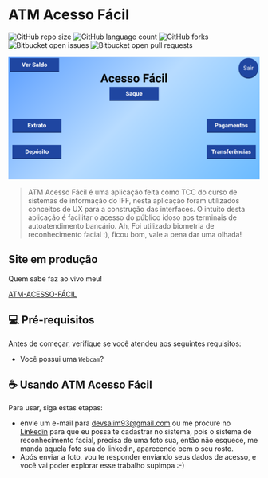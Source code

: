 # ATM Acesso Fácil

![GitHub repo size](https://img.shields.io/github/repo-size/Assad93/frontend-acessofacil?style=for-the-badge)
![GitHub language count](https://img.shields.io/github/languages/count/Assad93/frontend-acessofacil?style=for-the-badge)
![GitHub forks](https://img.shields.io/github/forks/Assad93/frontend-acessofacil?style=for-the-badge)
![Bitbucket open issues](https://img.shields.io/bitbucket/issues/Assad93/frontend-acessofacil?style=for-the-badge)
![Bitbucket open pull requests](https://img.shields.io/bitbucket/pr-raw/Assad93/frontend-acessofacil?style=for-the-badge)

<img src="./public/images/atm-acessofacil.png" alt="Tela principal do ATM Acesso Fácil">

> ATM Acesso Fácil é uma aplicação feita como TCC do curso de sistemas de informação do IFF, nesta aplicação foram utilizados conceitos de UX para a construção das interfaces. O intuito desta aplicação é facilitar o acesso do público idoso aos terminais de autoatendimento bancário. Ah, Foi utilizado biometria de reconhecimento facial :), ficou bom, vale a pena dar uma olhada!

## Site em produção
  Quem sabe faz ao vivo meu!
  
  [ATM-ACESSO-FÁCIL](https://acessofacil.netlify.app/login)

## 💻 Pré-requisitos

Antes de começar, verifique se você atendeu aos seguintes requisitos:
* Você possui uma `Webcam`?

## ☕ Usando ATM Acesso Fácil

Para usar, siga estas etapas:

* envie um e-mail para devsalim93@gmail.com ou me procure no [Linkedin](https://www.linkedin.com/in/devsalim/) para que eu possa te cadastrar no sistema, pois o sistema de reconhecimento facial, precisa de uma foto sua, então não esquece, me manda aquela foto sua do linkedin, aparecendo bem o seu rosto.
* Após enviar a foto, vou te responder enviando seus dados de acesso, e você vai poder explorar esse trabalho supimpa :-)
